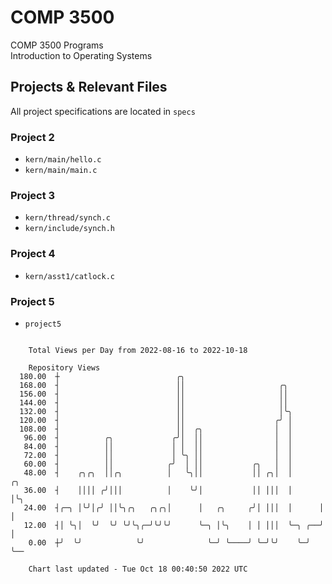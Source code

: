 # COMP 3500
COMP 3500 Programs  
Introduction to Operating Systems  
## Projects & Relevant Files
All project specifications are located in `specs`
### Project 2
- `kern/main/hello.c`
- `kern/main/main.c`
### Project 3
- `kern/thread/synch.c`
- `kern/include/synch.h`
### Project 4
- `kern/asst1/catlock.c`
### Project 5
- `project5`

```

    Total Views per Day from 2022-08-16 to 2022-10-18

    Repository Views
  180.00  ┼                          ╭╮
  168.00  ┤                          ││                     ╭╮
  156.00  ┤                          ││                     ││
  144.00  ┤                          ││                     ││
  132.00  ┤                          ││                     │╰╮
  120.00  ┤                          ││                    ╭╯ │
  108.00  ┤                          ││  ╭╮                │  │
   96.00  ┤          ╭╮             ╭╯│  ││                │  │
   84.00  ┤          ││             │ │  ││                │  │
   72.00  ┤          ││             │ ╰╮ ││                │  │
   60.00  ┤          ││            ╭╯  │ ││           ╭╮   │  │
   48.00  ┤    ╭╮╭╮  ││╭╮          │   ╰╮││           ││ ╭╮│  │      ╭╮
   36.00  ┤    ││││ ╭╯│││          │    ╰╯│           ││ │││  │      │╰╮
   24.00  ┤╭─╮ │╰╯│╭╯ ││╰╮╭╮   ╭╮╭╮│      │   ╭╮     ╭╯│ │││  │      │ │
   12.00  ┤│ ╰╮│  ╰╯  ╰╯ ╰╯╰╮╭─╯╰╯╰╯      ╰─╮ │╰╮    │ │ │││  ╰─╮ ╭──╯ │
    0.00  ┼╯  ╰╯            ╰╯              ╰─╯ ╰────╯ ╰─╯╰╯    ╰─╯    ╰──

    Chart last updated - Tue Oct 18 00:40:50 2022 UTC
    
```
